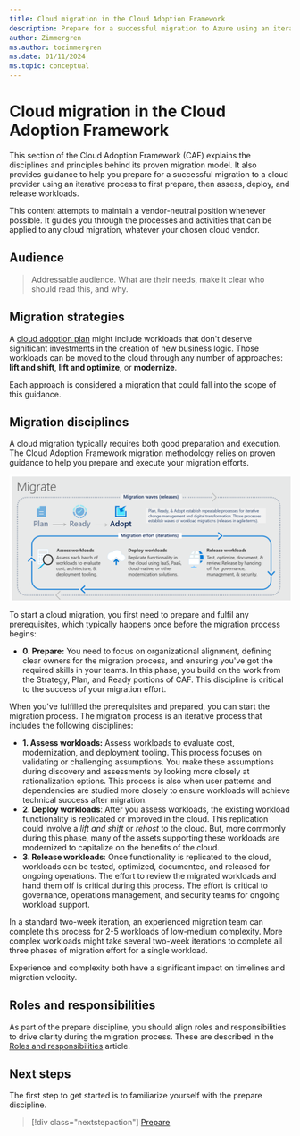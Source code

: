 ```yaml
---
title: Cloud migration in the Cloud Adoption Framework
description: Prepare for a successful migration to Azure using an iterative process to assess, deploy, and release workloads.
author: Zimmergren
ms.author: tozimmergren
ms.date: 01/11/2024
ms.topic: conceptual
---
```


# Cloud migration in the Cloud Adoption Framework

This section of the Cloud Adoption Framework (CAF) explains the disciplines and principles behind its proven migration model. It also provides guidance to help you prepare for a successful migration to a cloud provider using an iterative process to first prepare, then assess, deploy, and release workloads.

This content attempts to maintain a vendor-neutral position whenever possible. It guides you through the processes and activities that can be applied to any cloud migration, whatever your chosen cloud vendor.

## Audience

> Addressable audience. What are their needs, make it clear who should read this, and why.

## Migration strategies

A [cloud adoption plan](../plan/index.md) might include workloads that don't deserve significant investments in the creation of new business logic. Those workloads can be moved to the cloud through any number of approaches: **lift and shift**, **lift and optimize**, or **modernize**.

Each approach is considered a migration that could fall into the scope of this guidance.

## Migration disciplines

A cloud migration typically requires both good preparation and execution. The Cloud Adoption Framework migration  methodology relies on proven guidance to help you prepare and execute your migration efforts.

![Diagram that shows the Cloud Adoption Framework migration effort](../_images/migrate/methodology.png)

To start a cloud migration, you first need to prepare and fulfil any prerequisites, which typically happens once before the migration process begins:

- **0. Prepare:** You need to focus on organizational alignment, defining clear owners for the migration process, and ensuring you've got the required skills in your teams. In this phase, you build on the work from the Strategy, Plan, and Ready portions of CAF. This discipline is critical to the success of your migration effort.

When you've fulfilled the prerequisites and prepared, you can start the migration process. The migration process is an iterative process that includes the following disciplines:

- **1. Assess workloads:** Assess workloads to evaluate cost, modernization, and deployment tooling. This process focuses on validating or challenging assumptions. You make these assumptions during discovery and assessments by looking more closely at rationalization options. This process is also when user patterns and dependencies are studied more closely to ensure workloads will achieve technical success after migration.
- **2. Deploy workloads**: After you assess workloads, the existing workload functionality is replicated or improved in the cloud. This replication could involve a *lift and shift* or *rehost* to the cloud. But, more commonly during this phase, many of the assets supporting these workloads are modernized to capitalize on the benefits of the cloud.
- **3. Release workloads**: Once functionality is replicated to the cloud, workloads can be tested, optimized, documented, and released for ongoing operations. The effort to review the migrated workloads and hand them off is critical during this process. The effort is critical to governance, operations management, and security teams for ongoing workload support.

In a standard two-week iteration, an experienced migration team can complete this process for 2-5 workloads of low-medium complexity. More complex workloads might take several two-week iterations to complete all three phases of migration effort for a single workload.

Experience and complexity both have a significant impact on timelines and migration velocity.

## Roles and responsibilities

As part of the prepare discipline, you should align roles and responsibilities to drive clarity during the migration process. These are described in the [Roles and responsibilities](./prerequisites/roles-and-responsibilities.md) article.

## Next steps

The first step to get started is to familiarize yourself with the prepare discipline.

> [!div class="nextstepaction"]
> [Prepare](./prerequisites/index.md)
